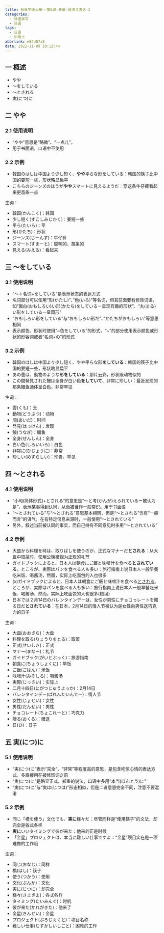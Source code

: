 ```yaml
---
title: 标日中级上册——第6课-先輩-语法与表达-2
categories:
  - 外语学习
  - 日语
tags:
  - 日语
  - 中级上
abbrlink: e84d07a8
date: 2022-11-09 10:12:44
---
```

## 一 概述

* やや
* ～をしている
* ～とされる
* 実(につ)に

<!--more-->

## 二  やや

### 2.1 使用说明

* ”やや”意思是“略微”、“一点儿”。
* 用于书面语，口语中不使用

### 2.2 示例

* 韓国のはしは中国より少し短く、**やや**平らな形をしている：韩国的筷子比中国的要短一些，形状略显扁平
* こちらのジーンズのほうが**やや**スマートに見えるようだ：穿这条牛仔裤看起来更苗条一点

生词：

* 韓国(かんこく)：韩国
* 少し短く(すこしみじかく)：要短一些
* 平ら(たいら)：平
* 形(かたち)：形状
* ジーンズ(じーんず)：牛仔裤
* スマート(すまーと)：聪明的，苗条的
* 見える(みえる)：看起来

## 三 ～をしている

### 3.1 使用说明

* “～＋名词+をしている”是表示状态的表达方式
* 名词部分可以使用“形(かたし)”、”色(いろ)”等名词，但其前面要有修饰词语，如“面白(おもしろい)い形(かたち)をしているー呈现有趣的形状”、“丸(まる)い形をしているー呈圆形”
* ”おもしろい形をしている”与“おもしろい形だ”、”かたちがおもしろい”等意思相同
* 表示颜色、形状时使用“~色をしている”的形式，“~”的部分使用表示颜色或形状的形容词或者“名词+の”的形式

### 3.2 示例

* 韓国のはしは中国より少し短く、やや平らな形**をしている**：韩国的筷子比中国的要短一些，形状略显扁平
* あの曇は、動物のような形**をしている**：那片云彩，形状跟动物似的
* この間発見された鰻は全身が白い色**をしていて**、非常に珍しい：最近发现的那条鳗鱼通体呈白色，非常罕见

生词：

* 雲(くも)：云
* 動物(どうぶつ)：动物
* 間(あいだ)：时间
* 発見(はっけん)：发现
* 鰻(うなぎ)：鳗鱼
* 全身(ぜんしん)：全身
* 白い色(しろいいろ)：白色
* 非常に(ひじょうに)：非常
* 珍しい(めずらしい)：珍贵，罕见

## 四 ～とされる

### 4.1 使用说明

* “小句(简体形式)+とされる”的意思是“～と考(かんが)えられているー被认为是”，表示某事得到认同，从而被当作一般常识。用于书面语
* “～とされている”与“～とされる”意思基本相同，但是“～とされる”含有“一般而言”的语气，在有特定信息来源时，一般使用“～とされている”
* 另外，叙述当前被认同的事实，而自己持有不同意见时多用“～とされている”

### 4.2 示例

* 大皿から料理を時は、取りばしを使うのが、正式なマナーだ**とされる**：从大盘中取菜时，使用公筷被视为正规的礼节
* ガイドブックによると、日本人は朝食にご飯と味噌汁を食べる**とされている**。ところが、実際はパンを食べる人も多い：旅行指南上说日本人一般早餐吃米饭、喝酱汤，然而，实际上吃面包的人也很多
* (x)ガイドブックによると、日本人は朝食にご飯と味噌汁を食べる<u>とされる</u>。ところが、実際はパンを食べる人も多い：旅行指南上说日本人一般早餐吃米饭、喝酱汤，然而，实际上吃面包的人也很多(错误)
* 日本では２月14日のバレンタインデーは、女性が男性にチョコっレートを贈る日だ**とされている**：在日本，2月14日的情人节被认为是女性向男性送巧克力的日子

生词：

* 大皿(おおざら)：大盘
* 料理を取る(りょうりをとる)：取菜
* 正式(せいしき)：正式
* マナー(まなー)：礼节
* ガイドブック(がいどぶっく)：旅游指南
* 朝食に(ちょうしょくに)：早饭
* ご飯(ごはん)：米饭
* 味噌汁(みそしる)：喝酱汤
* 実際(じっさい)：实际上
* 二月十四日(にがつじゅうよっか)：2月14日
* バレンタインデー(ばれんたいんでー)：情人节
* 女性(じょせい)：女性
* 男性(だんせい)：男性
* チョコレート(ちょこれーと)：巧克力
* 贈る(おくる)：赠送
* 日(ひ)：日子

## 五 実(につ)に

### 5.1 使用说明

* “実(につ)に”表示“完全”、“非常”等程度高的意思，是包含吃惊心情的表达方式，多直接用在被修饰词之前
* “実(につ)に”是略显正式、郑重的说法，口语中多用“本当(ほんとう)に”
* “実(につ)に”与“実は(じつは)”形态相似，但是二者意思完全不同，注意不要混淆

### 5.2 示例

* 同じ「橋を使う」文化でも、**実に**様々だ：尽管同样是“使用筷子”的文法，却完全是各式各样
* **実に**いいタイミングで彼が来た：他来的正是时候
* 「金星」プロジェクトは、本当に難しい仕事ですよ：“金星”项目实在是一项难做的工作哦

生词：

* 同じ(おなじ)：同样
* 橋(はし)：筷子
* 使う(つかう)：使用
* 文化(ぶんか)：文化
* 実に(じつに)：却完全
* 様々(さまざま)：各式各样
* タイミング(たいみんぐ)：时机
* 彼が来た(かれがきた)：他来了
* 金星(きんせい)：金星
* プロジェクト(ぷろじぇくと)：项目名称
* 難しい仕事(むずかしいしごと)：困难的工作